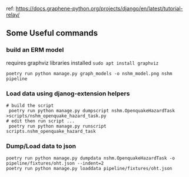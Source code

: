 ref: https://docs.graphene-python.org/projects/django/en/latest/tutorial-relay/

## Some Useful commands

### build an ERM model
requires graphviz libraries installed `sudo apt install graphviz`

```
poetry run python manage.py graph_models -o nshm_model.png nshm pipeline
```

### Load data using djanog-extension helpers

```
# build the script
 poetry run python manage.py dumpscript nshm.OpenquakeHazardTask >scripts/nshm_openquake_hazard_task.py
# edit then run script ...
 poetry run python manage.py runscript scripts.nshm_openquake_hazard_task
```

### Dump/Load data to json

```
poetry run python manage.py dumpdata nshm.OpenquakeHazardTask -o pipeline/fixtures/oht.json --indent=2
poetry run python manage.py loaddata pipeline/fixtures/oht.json
```